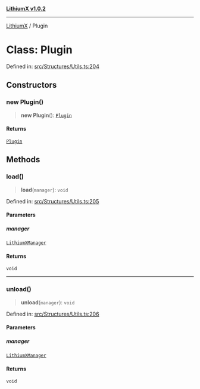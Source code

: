 [**LithiumX v1.0.2**](../README.md)

***

[LithiumX](../globals.md) / Plugin

# Class: Plugin

Defined in: [src/Structures/Utils.ts:204](https://github.com/anantix-network/LithiumX/blob/791eed01fbe9f7030525ce976bc687f47cb06e89/src/Structures/Utils.ts#L204)

## Constructors

### new Plugin()

> **new Plugin**(): [`Plugin`](Plugin.md)

#### Returns

[`Plugin`](Plugin.md)

## Methods

### load()

> **load**(`manager`): `void`

Defined in: [src/Structures/Utils.ts:205](https://github.com/anantix-network/LithiumX/blob/791eed01fbe9f7030525ce976bc687f47cb06e89/src/Structures/Utils.ts#L205)

#### Parameters

##### manager

[`LithiumXManager`](LithiumXManager.md)

#### Returns

`void`

***

### unload()

> **unload**(`manager`): `void`

Defined in: [src/Structures/Utils.ts:206](https://github.com/anantix-network/LithiumX/blob/791eed01fbe9f7030525ce976bc687f47cb06e89/src/Structures/Utils.ts#L206)

#### Parameters

##### manager

[`LithiumXManager`](LithiumXManager.md)

#### Returns

`void`
